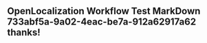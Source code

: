 <properties
ms.topic="hero-topic"
ms.test1="hero-topic"
ms.test2="test"/>

## OpenLocalization Workflow Test MarkDown 733abf5a-9a02-4eac-be7a-912a62917a62 thanks!
